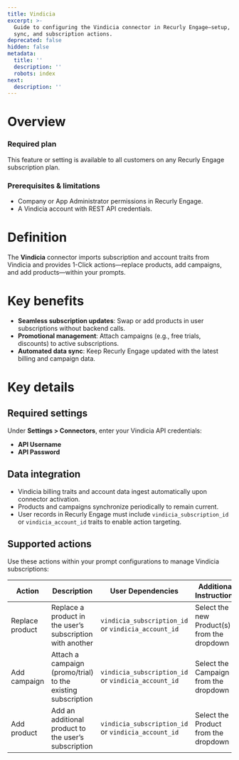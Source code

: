 ```yaml
---
title: Vindicia
excerpt: >-
  Guide to configuring the Vindicia connector in Recurly Engage—setup, data
  sync, and subscription actions.
deprecated: false
hidden: false
metadata:
  title: ''
  description: ''
  robots: index
next:
  description: ''
---
```

# Overview

### Required plan

This feature or setting is available to all customers on any Recurly Engage subscription plan.

### Prerequisites & limitations

* Company or App Administrator permissions in Recurly Engage.
* A Vindicia account with REST API credentials.

# Definition

The **Vindicia** connector imports subscription and account traits from Vindicia and provides 1-Click actions—replace products, add campaigns, and add products—within your prompts.

# Key benefits

* **Seamless subscription updates**: Swap or add products in user subscriptions without backend calls.
* **Promotional management**: Attach campaigns (e.g., free trials, discounts) to active subscriptions.
* **Automated data sync**: Keep Recurly Engage updated with the latest billing and campaign data.

# Key details

## Required settings

Under **Settings > Connectors**, enter your Vindicia API credentials:

* **API Username**
* **API Password**

## Data integration

* Vindicia billing traits and account data ingest automatically upon connector activation.
* Products and campaigns synchronize periodically to remain current.
* User records in Recurly Engage must include `vindicia_subscription_id` or `vindicia_account_id` traits to enable action targeting.

## Supported actions

Use these actions within your prompt configurations to manage Vindicia subscriptions:

| Action          | Description                                                  | User Dependencies                                   | Additional Instructions                     |
| --------------- | ------------------------------------------------------------ | --------------------------------------------------- | ------------------------------------------- |
| Replace product | Replace a product in the user’s subscription with another    | `vindicia_subscription_id` or `vindicia_account_id` | Select the new Product(s) from the dropdown |
| Add campaign    | Attach a campaign (promo/trial) to the existing subscription | `vindicia_subscription_id` or `vindicia_account_id` | Select the Campaign from the dropdown       |
| Add product     | Add an additional product to the user’s subscription         | `vindicia_subscription_id` or `vindicia_account_id` | Select the Product from the dropdown        |